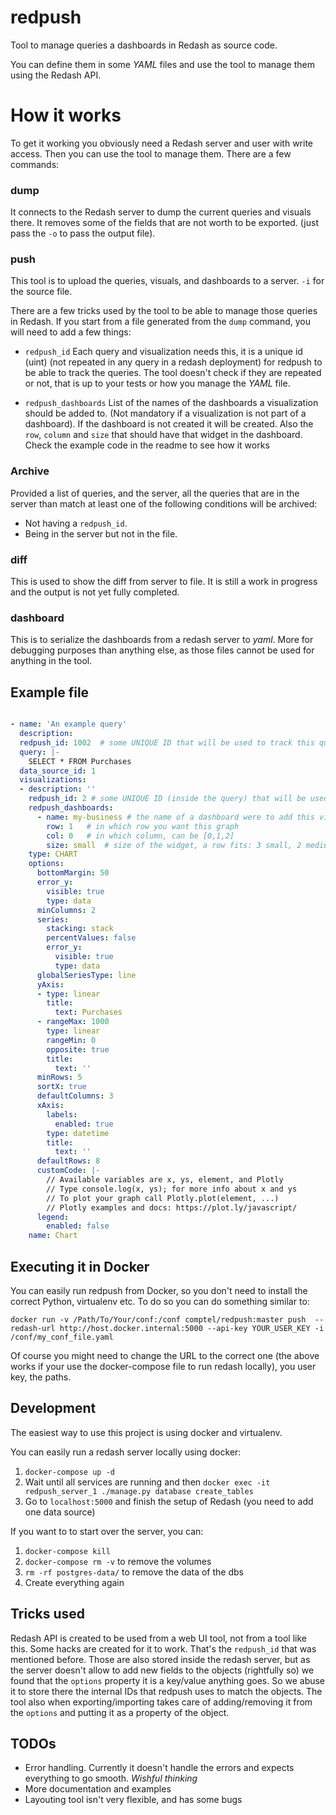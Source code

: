 # redpush
Tool to manage queries a dashboards in Redash as source code.

You can define them in some _YAML_ files and use the tool to manage them using the Redash API.

# How it works

To get it working you obviously need a Redash server and user with write access. Then you can use the tool to manage them. There are a few commands:

### dump

It connects to the Redash server to dump the current queries and visuals there. It removes some of the fields that are not worth to be exported. (just pass the `-o` to pass the output file).

### push

This tool is to upload the queries, visuals, and dashboards to a server. `-i` for the source file.

There are a few tricks used by the tool to be able to manage those queries in Redash. If you start from a file generated from the `dump` command, you will need to add a few things:

- `redpush_id` Each query and visualization needs this, it is a unique id (uint) (not repeated in any query in a redash deployment) for redpush to be able to track the queries. The tool doesn't check if they are repeated or not, that is up to your tests or how you manage the _YAML_ file.

- `redpush_dashboards` List of the names of the dashboards a visualization should be added to. (Not mandatory if a visualization is not part of a dashboard). If the dashboard is not created it will be created. Also the `row`, `column` and `size` that should have that widget in the dashboard. Check the example code in the readme to see how it works

### Archive

Provided a list of queries, and the server, all the queries that are in the server than match at least one of the following conditions will be archived:

- Not having a `redpush_id`.
- Being in the server but not in the file.


### diff

This is used to show the diff from server to file. It is still a work in progress and the output is not yet fully completed.

### dashboard

This is to serialize the dashboards from a redash server to  _yaml_. More for debugging purposes than anything else, as those files cannot be used for anything in the tool.


## Example file

```yaml

- name: 'An example query'
  description:
  redpush_id: 1002  # some UNIQUE ID that will be used to track this query
  query: |-
    SELECT * FROM Purchases
  data_source_id: 1
  visualizations:
  - description: ''
    redpush_id: 2 # some UNIQUE ID (inside the query) that will be used to track this visualization
    redpush_dashboards:
      - name: my-business # the name of a dashboard were to add this visual
        row: 1   # in which row you want this graph
        col: 0   # in which column, can be [0,1,2]
        size: small  # size of the widget, a row fits: 3 small, 2 medium, 1 big
    type: CHART
    options:
      bottomMargin: 50
      error_y:
        visible: true
        type: data
      minColumns: 2
      series:
        stacking: stack
        percentValues: false
        error_y:
          visible: true
          type: data
      globalSeriesType: line
      yAxis:
      - type: linear
        title:
          text: Purchases
      - rangeMax: 1000
        type: linear
        rangeMin: 0
        opposite: true
        title:
          text: ''
      minRows: 5
      sortX: true
      defaultColumns: 3
      xAxis:
        labels:
          enabled: true
        type: datetime
        title:
          text: ''
      defaultRows: 8
      customCode: |-
        // Available variables are x, ys, element, and Plotly
        // Type console.log(x, ys); for more info about x and ys
        // To plot your graph call Plotly.plot(element, ...)
        // Plotly examples and docs: https://plot.ly/javascript/
      legend:
        enabled: false
    name: Chart
```

## Executing it in Docker

You can easily run redpush from Docker, so you don't need to install the correct Python, virtualenv etc. To do so you can do something similar to:

```
docker run -v /Path/To/Your/conf:/conf comptel/redpush:master push  --redash-url http://host.docker.internal:5000 --api-key YOUR_USER_KEY -i /conf/my_conf_file.yaml
```

Of course you might need to change the URL to the correct one (the above works if your use the docker-compose file to run redash locally), you user key, the paths.

## Development

The easiest way to use this project is using docker and virtualenv.

You can easily run a redash server locally using docker:

1. `docker-compose up -d`
2. Wait until all services are running and then `docker exec -it redpush_server_1 ./manage.py database create_tables`
3. Go to `localhost:5000` and finish the setup of Redash (you need to add one data source)

If you want to to start over the server, you can:

1. `docker-compose kill`
2. `docker-compose rm -v` to remove the volumes
3. `rm -rf postgres-data/` to remove the data of the dbs
4. Create everything again

## Tricks used

Redash API is created to be used from a web UI tool, not from a tool like this. Some hacks are created for it to work. That's the `redpush_id` that was mentioned before. Those are also stored inside the redash server, but as the server doesn't allow to add new fields to the objects (rightfully so) we found that the `options` property it is a key/value anything goes. So we abuse it to store there the internal IDs that redpush uses to match the objects. The tool also when exporting/importing takes care of adding/removing it from the `options` and putting it as a property of the object.


## TODOs

- Error handling. Currently it doesn't handle the errors and expects everything to go smooth. _Wishful thinking_
- More documentation and examples
- Layouting tool isn't very flexible, and has some bugs
